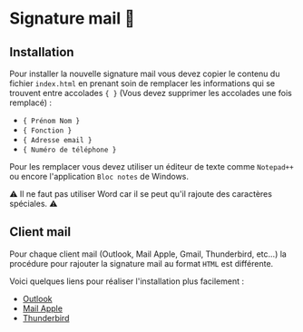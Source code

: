 # Signature mail :email:

## Installation

Pour installer la nouvelle signature mail vous devez copier le contenu du fichier `index.html` en prenant soin de remplacer les informations qui se trouvent entre accolades `{ }` (Vous devez supprimer les accolades une fois remplacé) :

- `{ Prénom Nom }`
- `{ Fonction }`
- `{ Adresse email }`
- `{ Numéro de téléphone }`

Pour les remplacer vous devez utiliser un éditeur de texte comme `Notepad++` ou encore l'application `Bloc notes` de Windows.

:warning: Il ne faut pas utiliser Word car il se peut qu'il rajoute des caractères spéciales. :warning:

## Client mail

Pour chaque client mail (Outlook, Mail Apple, Gmail, Thunderbird, etc...) la procédure pour rajouter la signature mail au format `HTML` est différente.

Voici quelques liens pour réaliser l'installation plus facilement :

- [Outlook](https://blog.cellenza.com/office/comment-creer-une-signature-outlook/)
- [Mail Apple](https://mlid.fr/apple-creer-signature-html-mail-mac/)
- [Thunderbird](https://support.mozilla.org/fr/kb/ajouter-signature-messages)
